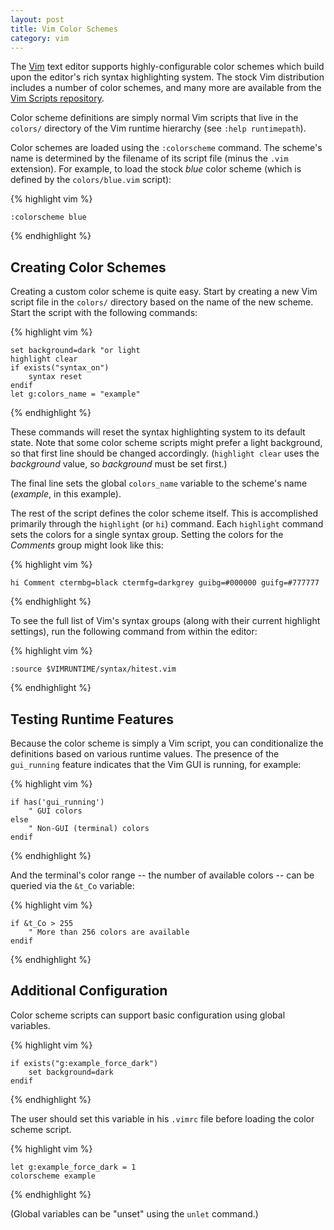 ```yaml
---
layout: post
title: Vim Color Schemes
category: vim
---
```


The [Vim][] text editor supports highly-configurable color schemes which build
upon the editor's rich syntax highlighting system.  The stock Vim distribution
includes a number of color schemes, and many more are available from the [Vim
Scripts repository][scripts].

Color scheme definitions are simply normal Vim scripts that live in the
`colors/` directory of the Vim runtime hierarchy (see `:help runtimepath`).

Color schemes are loaded using the `:colorscheme` command.  The scheme's name
is determined by the filename of its script file (minus the `.vim` extension).
For example, to load the stock *blue* color scheme (which is defined by the
`colors/blue.vim` script):

{% highlight vim %}

    :colorscheme blue

{% endhighlight %}

## Creating Color Schemes

Creating a custom color scheme is quite easy.  Start by creating a new Vim
script file in the `colors/` directory based on the name of the new scheme.
Start the script with the following commands:

{% highlight vim %}

    set background=dark "or light
    highlight clear
    if exists("syntax_on")
        syntax reset
    endif
    let g:colors_name = "example"

{% endhighlight %}

These commands will reset the syntax highlighting system to its default state.
Note that some color scheme scripts might prefer a light background, so that
first line should be changed accordingly.  (`highlight clear` uses the
*background* value, so *background* must be set first.)

The final line sets the global `colors_name` variable to the scheme's name
(*example*, in this example).

The rest of the script defines the color scheme itself.  This is accomplished
primarily through the `highlight` (or `hi`) command.  Each `highlight` command
sets the colors for a single syntax group.  Setting the colors for the
*Comments* group might look like this:

{% highlight vim %}

    hi Comment ctermbg=black ctermfg=darkgrey guibg=#000000 guifg=#777777

{% endhighlight %}

To see the full list of Vim's syntax groups (along with their current
highlight settings), run the following command from within the editor:

{% highlight vim %}

    :source $VIMRUNTIME/syntax/hitest.vim

{% endhighlight %}

## Testing Runtime Features

Because the color scheme is simply a Vim script, you can conditionalize the
definitions based on various runtime values.  The presence of the
`gui_running` feature indicates that the Vim GUI is running, for example:

{% highlight vim %}

    if has('gui_running')
        " GUI colors
    else
        " Non-GUI (terminal) colors
    endif

{% endhighlight %}

And the terminal's color range -- the number of available colors -- can be
queried via the `&t_Co` variable:

{% highlight vim %}

    if &t_Co > 255
        " More than 256 colors are available
    endif

{% endhighlight %}

## Additional Configuration

Color scheme scripts can support basic configuration using global variables.

{% highlight vim %}

    if exists("g:example_force_dark")
        set background=dark
    endif

{% endhighlight %}

The user should set this variable in his `.vimrc` file before loading the
color scheme script.

{% highlight vim %}

    let g:example_force_dark = 1
    colorscheme example

{% endhighlight %}

(Global variables can be "unset" using the `unlet` command.)

[vim]: http://www.vim.org/
[scripts]: http://www.vim.org/scripts/script_search_results.php?keywords=&script_type=color+scheme&order_by=rating&direction=descending&search=search

